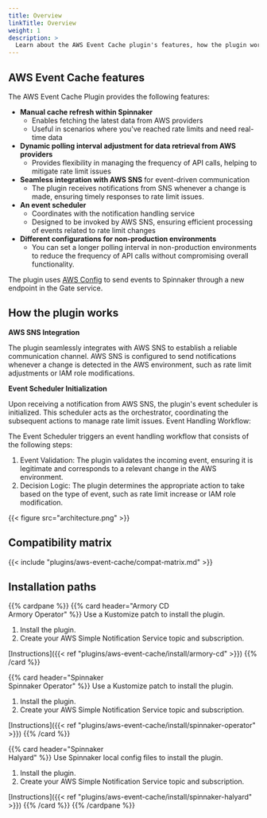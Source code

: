```yaml
---
title: Overview
linkTitle: Overview
weight: 1
description: >
  Learn about the AWS Event Cache plugin's features, how the plugin works, Spinnaker version compatibility, and installation paths.
---
```



## AWS Event Cache features

The AWS Event Cache Plugin provides the following features:

- **Manual cache refresh within Spinnaker**
  * Enables fetching the latest data from AWS providers
  * Useful in scenarios where you've reached rate limits and need real-time data
- **Dynamic polling interval adjustment for data retrieval from AWS providers**
  * Provides flexibility in managing the frequency of API calls, helping to mitigate rate limit issues
- **Seamless integration with AWS SNS** for event-driven communication
  * The plugin receives notifications from SNS whenever a change is made, ensuring timely responses to rate limit issues.
- **An event scheduler** 
  * Coordinates with the notification handling service
  * Designed to be invoked by AWS SNS, ensuring efficient processing of events related to rate limit changes
- **Different configurations for non-production environments**
  * You can set a longer polling interval in non-production environments to reduce the frequency of API calls without compromising overall functionality.

The plugin uses [AWS Config](https://docs.aws.amazon.com/config/latest/developerguide/notifications-for-AWS-Config.html) to send events to Spinnaker through a new endpoint in the Gate service.

## How the plugin works

**AWS SNS Integration**

The plugin seamlessly integrates with AWS SNS to establish a reliable communication channel. AWS SNS is configured to send notifications whenever a change is detected in the AWS environment, such as rate limit adjustments or IAM role modifications.

**Event Scheduler Initialization**

Upon receiving a notification from AWS SNS, the plugin's event scheduler is initialized. This scheduler acts as the orchestrator, coordinating the subsequent actions to manage rate limit issues.
Event Handling Workflow:

The Event Scheduler triggers an event handling workflow that consists of the following steps:

  1. Event Validation: The plugin validates the incoming event, ensuring it is legitimate and corresponds to a relevant change in the AWS environment.
  1. Decision Logic: The plugin determines the appropriate action to take based on the type of event, such as rate limit increase or IAM role modification. 

{{< figure src="architecture.png" >}}

## Compatibility matrix

{{< include "plugins/aws-event-cache/compat-matrix.md" >}}

## Installation paths

{{% cardpane %}}
{{% card header="Armory CD<br>Armory Operator" %}}
Use a Kustomize patch to install the plugin.

1. Install the plugin.
1. Create your AWS Simple Notification Service topic and subscription.

[Instructions]({{< ref "plugins/aws-event-cache/install/armory-cd" >}})
{{% /card %}}

{{% card header="Spinnaker<br>Spinnaker Operator" %}}
Use a Kustomize patch to install the plugin.

1. Install the plugin.
1. Create your AWS Simple Notification Service topic and subscription.

[Instructions]({{< ref "plugins/aws-event-cache/install/spinnaker-operator" >}})
{{% /card %}}

{{% card header="Spinnaker<br>Halyard" %}}
Use Spinnaker local config files to install the plugin.

1. Install the plugin.
1. Create your AWS Simple Notification Service topic and subscription.

[Instructions]({{< ref "plugins/aws-event-cache/install/spinnaker-halyard" >}})
{{% /card %}}
{{% /cardpane %}}